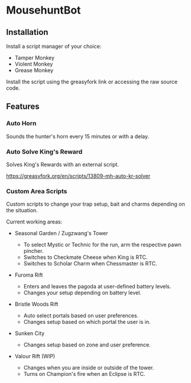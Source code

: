 # MousehuntBot

## Installation
Install a script manager of your choice:
* Tamper Monkey
* Violent Monkey
* Grease Monkey

Install the script using the greasyfork link or accessing the raw source code.

## Features

### Auto Horn
Sounds the hunter's horn every 15 minutes or with a delay.
### Auto Solve King's Reward
Solves King's Rewards with an external script.

https://greasyfork.org/en/scripts/13809-mh-auto-kr-solver
### Custom Area Scripts
Custom scripts to change your trap setup, bait and charms depending on the situation.

Current working areas:

* Seasonal Garden / Zugzwang's Tower
  * To select Mystic or Technic for the run, arm the respective pawn pincher.
  * Switches to Checkmate Cheese when King is RTC.
  * Switches to Scholar Charm when Chessmaster is RTC.
  
* Furoma Rift
  * Enters and leaves the pagoda at user-defined battery levels.
  * Changes your setup depending on battery level.

* Bristle Woods Rift
  * Auto select portals based on user preferences.
  * Changes setup based on which portal the user is in.

* Sunken City
  * Changes setup based on zone and user preference.
  
* Valour Rift (WIP)
  * Changes when you are inside or outside of the tower.
  * Turns on Champion's fire when an Eclipse is RTC.
